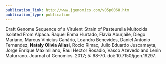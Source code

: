 ```yaml
---
publication_link: http://www.jgenomics.com/v05p0068.htm
publication_type: publication
---
```

Draft Genome Sequence of a Virulent Strain of Pasteurella Multocida Isolated From Alpaca. Raquel Enma Hurtado, Flavia Aburjaile, Diego Mariano, Marcus Vinicius Canário, Leandro Benevides, Daniel Antonio Fernandez, **Nataly Olivia Allasi**, Rocio Rimac, Julio Eduardo Juscamayta, Jorge Enrique Maximiliano, Raul Hector Rosadio, Vasco Azevedo and Lenin Maturrano. Journal of Genomics. 2017; 5: 68-70. doi: 10.7150/jgen.19297.